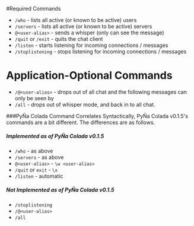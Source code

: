 #Required Commands

 - `/who` - lists all active (or known to be active) users
 - `/servers` - lists all active (or known to be active) servers
 - `@<user-alias>` - sends a whisper (only <user-alias> can see the message)
 - `/quit` or `/exit` - quits the chat client
 - `/listen` - starts listening for incoming connections / messages
 - `/stoplistening` - stops listening for incoming connections / messages
 
# Application-Optional Commands
 - `/@<user-alias>` - drops out of all chat and the following messages can only be seen by <user-alias>
 - `/all` - drops out of whisper mode, and back in to all chat.
 
###PyÑa Colada Command Correlates
Syntactically, PyÑa Colada v0.1.5's commands are a bit different. The differences are as follows.

##### Implemented as of PyÑa Colada v0.1.5
 - `/who` - as above
 - `/servers` - as above
 - `@<user-alias>` - `\w <user-alias>`
 - `/quit` or `exit` - `\x`
 - `/listen` - automatic

##### Not Implemented as of PyÑa Colada v0.1.5
 - `/stoplistening`
 - `/@<user-alias>`
 - `/all`
